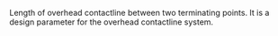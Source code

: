 Length of overhead contactline between two terminating points. It is a design parameter for the overhead contactline system.
